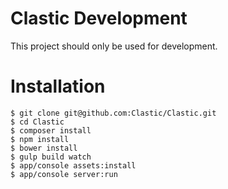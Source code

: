 Clastic Development
===================

This project should only be used for development.

# Installation

```
$ git clone git@github.com:Clastic/Clastic.git
$ cd Clastic
$ composer install
$ npm install
$ bower install
$ gulp build watch
$ app/console assets:install
$ app/console server:run
```
